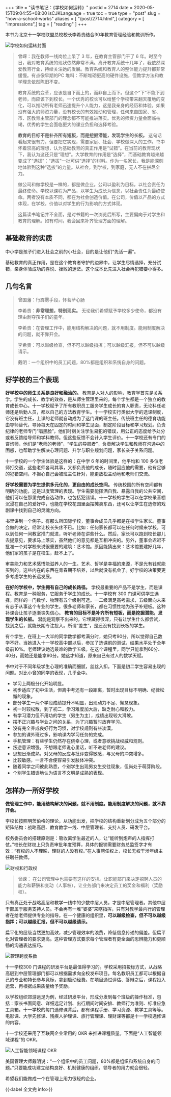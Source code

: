+++
title = "读书笔记：《学校如何运转》"
postid = 2714
date = 2020-05-15T09:04:55+08:00
isCJKLanguage = true
toc = true
type = "post"
slug = "how-a-school-works"
aliases = [ "/post/2714.html",]
category = [ "impressions",]
tag = [ "reading" ]
+++

本书为北京十一学校联盟总校校长李希贵结合30年教育管理经验和教训所作。

![学校如何运转封面](/uploads/2020/05/book-how-a-school-works.jpg)

<!--more-->

> 曾嵘：我在教师一线岗位上呆了 3 年，在教育主管部门干了 6 年。时至今日，我对教育系统的现状依然非常不满。离开教育系统十几年了，我依然深爱教育行业，持续关注她的发展。教育系统和教育人的整体能力提升都非常缓慢。有点像早期的PC 堆料：不断堆砌更高的硬件设施，但教学方法和教学理念依然陈旧不变。
>
> 教育系统的变革，应该是自下而上的，而非自上而下。但这个“下”不能下到老师，而应该下到校长。一个优秀的校长可以给整个学校带来翻天覆地的变化，可以推动所有老师迅速提升个人能力，这是我亲身的经历和体验。如果没有强大的师资力量，没有校长的有效推动和管理，任何来自国家、省、市、区教育主管部门的理念都不可能推进落实。优秀的师资力量会面临枯竭，优秀的学生会面临更大的课业负担和选择考验。
>
> **教育的目标不是补齐所有短板，而是挖掘潜能，发现学生的长板。** 这句话看起来很有力，但要把它实现，需要家庭、社会、学校做深入的工作。书中怀着崇高的理想，认为基础教育的真正作用是“试错”。在当前的教育现状下，我认为这还只是“理想”。大学教育的作用是“选择”，而基础教育越来越变成了“选拔”：“选拔”一批可供“选择”的材料。作为一名家长，我是能深刻地体验到这种“选拔”的力量。从社会，到学校，到家庭，无人不在拼尽全力。
> 
> 做公司和做学校是一样的，都是做企业。公司以盈利为目标，以社会责任为最终使命。学校以课程为产品，以学生为成长为信念，以社会责任为最终使命。两者没有本质不同，都在为社会创造价值。在公司，价值以产品的方式体现，在学校，价值以对学生的行为影响的方式体现。
>
> 这篇读书笔记并不全面，是对书籍的一次浏览后所写，主要偏向于对学生和教育的理解。如有时间，我会回来补齐管理方面的理解。

## 基础教育的实质

中小学是孩子们进入社会之前的小社会，目的是让他们“先活一遍”。

基础教育的真正作用，是在这个教育者守护的边界中，让学生尽情选择，充分试错，亲身体验成功的喜悦、挫败的迷茫。这个成本比先进入社会再犯错要小得多。

## 几句名言

> 曾国藩：行霹雳手段，怀菩萨心肠
>
> 李希贵：**非常理想，特别现实。** 无论我们希望赋予学校多少使命，都没有理由剥夺孩子们的童年。
>
> 李希贵：在管理工作中，能用结构解决的问题，就不用制度。能用制度解决的问题，就不靠开会。
>
> 李希贵：可以越级检查，但不可以越级指挥；可以越级汇报，但不可以越级请示。
>
> 戴明：一个组织中的员工问题，80%都是组织和系统自身的问题。

## 好学校的三个表现

**好学校中的师生关系是良好和融洽的。** 教育是人对人的影响，教育学首先是关系学。学生的成长、教学的效益，是从师生管理里来的。每个学生都是一个独立的教育成长中心。十一学校赋予了所有教职员工服务学生成长的育人职责，无论科任老师还是后勤人员，都以自己的方法教育学生。十一学校实行类似大学的选课制度，它没有班主任，上课的老师就自动成为了这门课的班主任。传统班主任的德育功能由导师替代，导师每天在固定的时间和学生见面，制定阶段目标和学习规划。负责纪律的老师专门“唱黑脸”，他们时刻关注学生易犯的错误，用公正的态度给予处分或者反馈给导师和学科教师。但这些反馈不会计入学生评价。十一学校还有专门的咨询师，他们是“老师的老师”，“学生的导航者”，负责解决学生和教师在沟通中的困惑，也帮助学生解决心理问题、升学与职业规划问题，家长亲子关系问题。

十一学校的一个学生体验是这样的：在中学 6 年的时间里，他平均和 100 多位老师打交道，这些老师各司其事，又都负责他的成长，随时回应他的需要，他有足够的犯错空间，不担心自己会被班主任针对，能更放松主动地和老师们交流。

**好学校需要为学生提供多元化的，更自由的成长空间。** 传统校园的所有空间都有明确的功能，这是过度管理的表现。学生需要能挥洒自我、暴露自我的公共空间，他们可以在那里完成自选动作，也包括犯错误。十一学校的学生可以在学校录音棚沉浸在自己的爱好中，也能在学校花园里面摆摊卖东西，还可以让学生在选修的戏剧课中找到自己的灵魂方向。

书里讲到一个例子。有那么所国际学校，董事会成员几乎都是在校学生家长。董事会做的决定，经常让校长头疼不已。比如：任何家长都可以在任何时候来学校，可以到任何一间教室推门就进，听听老师在讲些什么。然后，家长可以跑到校长那儿去提意见，要求马上落实，虽然他们的意见都是互相冲突的。另外，董事会迟迟不批准一个对学校来说很重要的建筑：艺术馆。原因能猜出来：艺术馆要建好几年，他们家的孩子是在校生，赶不上了。

审美能力和艺术感悟能滋养人的一生。艺术、哲学是幸福的来源，不是光有钱就能买到的。这些内在的东西在青春期不培养，以后就没有机会了。好学校的决策要更多考虑学生的长远发展。

**在好的学校中，学生拥有自己的成长路径。** 学校最重要的产品不是学生，而是课程。教育是一种服务，它服务于学生的成长。十一学校有 300 门课可供学生选择，同样的一门数学、物理有五个级别可选。一二级满足高考需求，五级面向未来有志于从事这个专业的学生。很多老师和家长，都在习惯性地为孩子补短板。这种补课会让孩子逐渐丧失信心。 **教育的目标不是补齐所有短板，而是挖掘潜能，发现学生的长板。** 潜能是观察不出来的，它埋藏得很深，只有让学生什么都尝试，找到之后，就能长期专注投入。所谓“差生”，是还没有找到长板的学生。

有个学生，在班上一大半的同学数学都考满分时，她只考90分，所以觉得自己数学不好。当她进入十一学校高中部以后，参加了选课前的测试，结果水平处于全年级前10%。老师建议她选最难的数学五级。在这个课程里，同学只能拿到60分、40分，而她还是能拿90分。她这才知道，原来自己有过人的数学天赋。

书中对于不同年级学生心理的准确而细腻，丝丝入扣。下面是初二学生容易出现的问题。对比小曾的同学的表现，几乎全中。

- 学习上两极分化开始明显。
- 初步适应了初中生活，但离中考还有一段距离，暂时出现目标不明确、纪律松懈的现象。
- 部分学生一两个学段成绩提升不明显，出现动力不足、懈怠现象。
- 初一时较松散，到了初二，学习难度加大后，缺乏耐心和毅力。
- 有学习潜力但不用功的学生（男生为主），成绩出现较大滑坡。
- 摆不正兴趣与学业之间的关系，为了兴趣暂时放弃学习。
- 没有完全养成良好行为习惯，对学校规则有些淡漠。
- 参加的课外班过多，影响课内学习任务的完成。
- 手机管理：有些学生仍然存在侥幸心理，或者意欲挑战权威和规则。
- 叛逆意识增强，不想跟老师说心里话，听不进老师的建议。
- 思想日渐成熟，对父母的反应与批评变得敏感，与父母的冲突增多。
- 比较敏感，一言不合便容易引发肢体冲突。
- 随着同学之间彼此熟悉，个别学生出现男女生交往现象，但尚处于萌芽阶段。
- 个别学生错误地认为语言不文明是成熟的表现。

## 怎样办一所好学校

**做管理工作中，能用结构解决的问题，就不用制度。能用制度解决的问题，就不靠开会。**

李校长按照明茨伯格的理论，从功能出发，把学校的结构重新划分成为五个部分的矩阵结构：战略高层、教育教学一线、中层管理者、支持人员、研发平台。

校务委员会的搭建原则是：吸收离学生最近的人，让“能听到炮声的人指挥打仗。”校长在财权上只负责审批年度预算，具体的报销需要财务总监签字才有效：“有权的人不理睬，理财的人没有权。”在人事聘任权上，校长无权干涉年级主任聘任教师。

![财权和行政权](/uploads/2020/05/book-img01.jpg)

> 曾嵘： 在公司管理中也需要有这样的安排。让职能部门来决定招聘人员的能力和薪酬和变动（人事权），让业务部门来决定员工的奖金和福利（奖励权）。

只有真正处于战略高层和教学一线中的少数中层人员，才是中层管理者。其他中层干部属于服务支持人员。不会再有一堆“婆婆”来瞎指挥，只有对教学最内行的管理者在给老师提供专业的指导。在一个健康的组织里，**可以越级检查，但不可以越级指挥；可以越级汇报，但不可以越级请示。**

扁平化的层级当然更加高效，减少管理效率的浪费，降低信息传递的偏差。但扁平化对管理者的要求更高。这种管理方式要求每个管理者有更全面的思辨能力和更顺畅的沟通表达技巧。

![管理跨度系数](/uploads/2020/05/book-img02.jpg)

十一学校300 门课程的研发平台是最值得学习的。学校采用招投标方式，从战略高层到中层管理部门都可以根据需求向全校发布项目。每名教职员工都可以根据自己的专业和特长参与竞标，拿到启动经费。在项目通过评估、答辩之后，课程投入运营，再根据成果质量给予奖励。

以学校组织郊游远足为例，经过研发平台，形成分发到每个班级的操作标准，包括：家长书面同意、详细远足计划、出行期间时间安排、教师行为准则、标准应急工具箱。十一学校的每门选修课背后，都有课程手册、学习资源、教学工具等等。电影课、大学先修课、残疾人护理课、旅行管理课、理财课等都是十一学校选修课的内容。

十一学校还采用了互联网企业常用的 OKR 来推进课程质量。下面是“人工智能领域课程”的 OKR。

![人工智能领域课程 OKR](/uploads/2020/05/book-img03.jpg)

美国管理大师戴明说：“一个组织中的员工问题，80%都是组织和系统自身的问题。”只要能成功建立结构良好、机制健康的组织，领导者的用力就会很轻。

希望我们能做成一个在管理上用力很轻的企业。

{{<label 全文完 info>}}